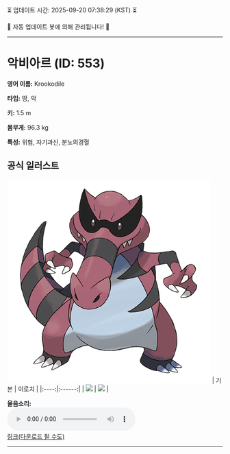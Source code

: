 
⏳ 업데이트 시간: 2025-09-20 07:38:29 (KST) ⏳

🤖 자동 업데이트 봇에 의해 관리됩니다! 🤖

---

# 악비아르 (ID: 553)
**영어 이름:** Krookodile

**타입:** 땅, 악

**키:** 1.5 m

**몸무게:** 96.3 kg

**특성:** 위협, 자기과신, 분노의경혈

## 공식 일러스트
![](https://raw.githubusercontent.com/PokeAPI/sprites/master/sprites/pokemon/other/official-artwork/553.png)
| 기본 | 이로치 |
|:----:|:------:|
| <img src="http://play.pokemonshowdown.com/sprites/ani/krookodile.gif" width="200"> | <img src="http://play.pokemonshowdown.com/sprites/ani-shiny/krookodile.gif" width="200"> |

**울음소리:**<br><audio controls src="https://raw.githubusercontent.com/PokeAPI/cries/main/cries/pokemon/latest/553.ogg"></audio><br> [링크(다운로드 될 수도)](https://raw.githubusercontent.com/PokeAPI/cries/main/cries/pokemon/latest/553.ogg)


---
